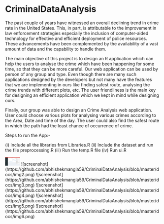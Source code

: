 # CriminalDataAnalysis

The past couple of years have witnessed an overall declining trend in crime rate in the United States. This, in part, is attributable to the improvement in law enforcement strategies especially the inclusion of computer-aided technology for effective and efficient deployment of police resources. These advancements have been complemented by the availability of a vast amount of data and the capability to handle them.

The main objective of this project is to design an R application which can help the users to analyse the crime which have been happening for some time, so that they can be more careful. Our web application can be used by person of any group and type. Even though there are many such applications designed by the developers but not many have the features that we are implementing in ours like finding safest route, analysing the crime trends with different plots, etc. The user friendliness is the main key for designing an efficient application which we kept in mind while designing ours.

Finally, our group was able to design an Crime Analysis web application. User could choose various plots for analysing various crimes according to the Area, Date and time of the day. The user could also find the safest route in which the path had the least chance of occurrence of crime.

Steps to run the App:-

(i) Include all the libraries from Libraries.R
(ii) Include the dataset and run the file preprocessing.R
(iii) Run the temp.R file
(iv) Run ui.R


<img src="https://github.com/abhishekmangla59/CriminalDataAnalysis/blob/master/docs/img2.png" width="48">
![screenshot](https://github.com/abhishekmangla59/CriminalDataAnalysis/blob/master/docs/img2.png)
![screenshot](https://github.com/abhishekmangla59/CriminalDataAnalysis/blob/master/docs/img3.png)
![screenshot](https://github.com/abhishekmangla59/CriminalDataAnalysis/blob/master/docs/img4.png)
![screenshot](https://github.com/abhishekmangla59/CriminalDataAnalysis/blob/master/docs/img5.png)
![screenshot](https://github.com/abhishekmangla59/CriminalDataAnalysis/blob/master/docs/img6.png)
